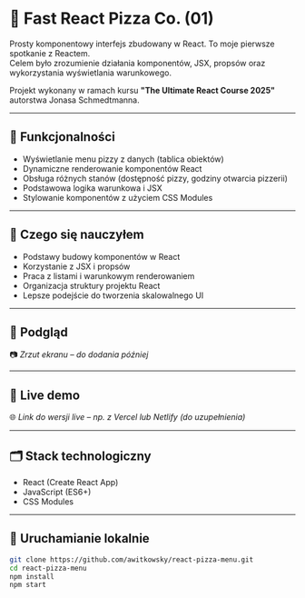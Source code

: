 # 🍕 Fast React Pizza Co. (01)

Prosty komponentowy interfejs zbudowany w React. To moje pierwsze spotkanie z Reactem.  
Celem było zrozumienie działania komponentów, JSX, propsów oraz wykorzystania wyświetlania warunkowego.

Projekt wykonany w ramach kursu **"The Ultimate React Course 2025"** autorstwa Jonasa Schmedtmanna.

---

## 🔧 Funkcjonalności

- Wyświetlanie menu pizzy z danych (tablica obiektów)
- Dynamiczne renderowanie komponentów React
- Obsługa różnych stanów (dostępność pizzy, godziny otwarcia pizzerii)
- Podstawowa logika warunkowa i JSX
- Stylowanie komponentów z użyciem CSS Modules

---

## 🧠 Czego się nauczyłem

- Podstawy budowy komponentów w React
- Korzystanie z JSX i propsów
- Praca z listami i warunkowym renderowaniem
- Organizacja struktury projektu React
- Lepsze podejście do tworzenia skalowalnego UI

---

## 📸 Podgląd

📷 *Zrzut ekranu – do dodania później*

---

## 🚀 Live demo

🌐 *Link do wersji live – np. z Vercel lub Netlify (do uzupełnienia)*

---

## 🗂️ Stack technologiczny

- React (Create React App)
- JavaScript (ES6+)
- CSS Modules

---

## 📁 Uruchamianie lokalnie

```bash
git clone https://github.com/awitkowsky/react-pizza-menu.git
cd react-pizza-menu
npm install
npm start
